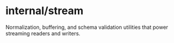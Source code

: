 # internal/stream

Normalization, buffering, and schema validation utilities that power streaming readers and writers.
